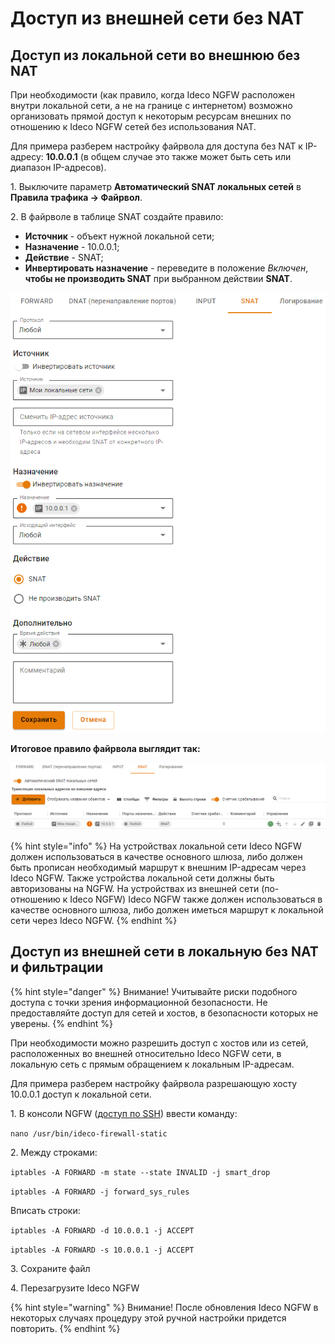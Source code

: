# Доступ из внешней сети без NAT

## Доступ из локальной сети во внешнюю без NAT

При необходимости (как правило, когда Ideco NGFW расположен внутри локальной сети, а не на границе с интернетом) возможно организовать прямой доступ к некоторым ресурсам внешних по отношению к Ideco NGFW сетей без использования NAT.

Для примера разберем настройку файрвола для доступа без NAT к IP-адресу: **10.0.0.1** (в общем случае это также может быть сеть или диапазон IP-адресов).

1\. Выключите параметр **Автоматический SNAT локальных сетей** в **Правила трафика -> Файрвол**.

2\. В файрволе в таблице SNAT создайте правило:

* **Источник** - объект нужной локальной сети;
* **Назначение** - 10.0.0.1;
* **Действие** - SNAT;
* **Инвертировать назначение** - переведите в положение *Включен*, **чтобы не производить SNAT** при выбранном действии **SNAT**.

![](/.gitbook/assets/access-from-external-network-without-nat.png)

**Итоговое правило файрвола выглядит так:**

![](/.gitbook/assets/access-from-external-network-without-nat1.png)

{% hint style="info" %}
На устройствах локальной сети Ideco NGFW должен использоваться в качестве основного шлюза, либо должен быть прописан необходимый маршрут к внешним IP-адресам через Ideco NGFW. Также устройства локальной сети должны быть авторизованы на NGFW. На устройствах из внешней сети (по-отношению к Ideco NGFW) Ideco NGFW также должен использоваться в качестве основного шлюза, либо должен иметься маршрут к локальной сети через Ideco NGFW.
{% endhint %}

## Доступ из внешней сети в локальную без NAT и фильтрации

{% hint style="danger" %}
Внимание! Учитывайте риски подобного доступа с точки зрения информационной безопасности. Не предоставляйте доступ для сетей и хостов, в безопасности которых не уверены.
{% endhint %}

При необходимости можно разрешить доступ с хостов или из сетей, расположенных во внешней относительно Ideco NGFW сети, в локальную сеть с прямым обращением к локальным IP-адресам.

Для примера разберем настройку файрвола разрешающую хосту 10.0.0.1 доступ к локальной сети.

1\. В консоли NGFW ([доступ по SSH](/settings/server-management/admins.md)) ввести команду:

`nano /usr/bin/ideco-firewall-static`

2\. Между строками:

`iptables -A FORWARD -m state --state INVALID -j smart_drop`

`iptables -A FORWARD -j forward_sys_rules`

Вписать строки:

`iptables -A FORWARD -d 10.0.0.1 -j ACCEPT`

`iptables -A FORWARD -s 10.0.0.1 -j ACCEPT`

3\. Сохраните файл

4\. Перезагрузите Ideco NGFW

{% hint style="warning" %}
Внимание! После обновления Ideco NGFW в некоторых случаях процедуру этой ручной настройки придется повторить.
{% endhint %}
